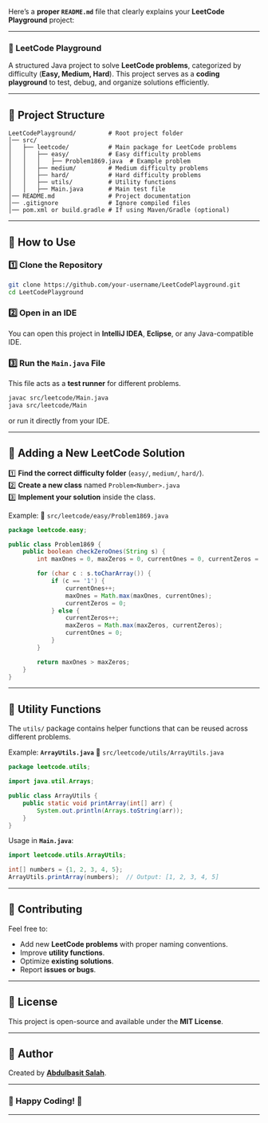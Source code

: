 Here’s a **proper `README.md`** file that clearly explains your **LeetCode Playground** project:

---

### **📌 LeetCode Playground**
A structured Java project to solve **LeetCode problems**, categorized by difficulty (**Easy, Medium, Hard**). This project serves as a **coding playground** to test, debug, and organize solutions efficiently.

---

## **📂 Project Structure**
```
LeetCodePlayground/         # Root project folder
│── src/                    
│   ├── leetcode/           # Main package for LeetCode problems
│   │   ├── easy/           # Easy difficulty problems
│   │   │   ├── Problem1869.java  # Example problem
│   │   ├── medium/         # Medium difficulty problems
│   │   ├── hard/           # Hard difficulty problems
│   │   ├── utils/          # Utility functions
│   │   ├── Main.java       # Main test file
│── README.md               # Project documentation
│── .gitignore              # Ignore compiled files
│── pom.xml or build.gradle # If using Maven/Gradle (optional)
```

---

## **🚀 How to Use**
### **1️⃣ Clone the Repository**
```sh
git clone https://github.com/your-username/LeetCodePlayground.git
cd LeetCodePlayground
```

### **2️⃣ Open in an IDE**
You can open this project in **IntelliJ IDEA**, **Eclipse**, or any Java-compatible IDE.

### **3️⃣ Run the `Main.java` File**
This file acts as a **test runner** for different problems.
```sh
javac src/leetcode/Main.java
java src/leetcode/Main
```
or run it directly from your IDE.

---

## **📌 Adding a New LeetCode Solution**
1️⃣ **Find the correct difficulty folder** (`easy/`, `medium/`, `hard/`).  
2️⃣ **Create a new class** named `Problem<Number>.java`  
3️⃣ **Implement your solution** inside the class.

Example:
📍 `src/leetcode/easy/Problem1869.java`
```java
package leetcode.easy;

public class Problem1869 {
    public boolean checkZeroOnes(String s) {
        int maxOnes = 0, maxZeros = 0, currentOnes = 0, currentZeros = 0;

        for (char c : s.toCharArray()) {
            if (c == '1') {
                currentOnes++;
                maxOnes = Math.max(maxOnes, currentOnes);
                currentZeros = 0;
            } else {
                currentZeros++;
                maxZeros = Math.max(maxZeros, currentZeros);
                currentOnes = 0;
            }
        }

        return maxOnes > maxZeros;
    }
}
```

---

## **📌 Utility Functions**
The `utils/` package contains helper functions that can be reused across different problems.

Example: **`ArrayUtils.java`**
📍 `src/leetcode/utils/ArrayUtils.java`
```java
package leetcode.utils;

import java.util.Arrays;

public class ArrayUtils {
    public static void printArray(int[] arr) {
        System.out.println(Arrays.toString(arr));
    }
}
```

Usage in **`Main.java`**:
```java
import leetcode.utils.ArrayUtils;

int[] numbers = {1, 2, 3, 4, 5};
ArrayUtils.printArray(numbers);  // Output: [1, 2, 3, 4, 5]
```

---

## **📌 Contributing**
Feel free to:
- Add new **LeetCode problems** with proper naming conventions.
- Improve **utility functions**.
- Optimize **existing solutions**.
- Report **issues or bugs**.

---

## **📌 License**
This project is open-source and available under the **MIT License**.

---

## **📌 Author**
Created by **[Abdulbasit Salah](https://github.com/abdulbasit-dev/)**.

---

### **🚀 Happy Coding!** 🎯

---